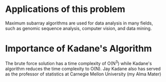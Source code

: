 # Applications of this problem
Maximum subarray algorithms are used for data analysis in many fields, such as genomic sequence analysis, computer vision, and data mining.

# Importance of Kadane's Algorithm
The brute force solution has a time complexity of O(N<sup>3</sup>) while Kadane's algorithm reduces the time complexity to O(N). 
Jay Kadane also has served as the professor of statistics at Carnegie Mellon University (my Alma Mater)
